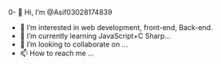 0- 👋 Hi, I’m @Asif03028174839
- 👀 I’m interested in web development, front-end, Back-end.
- 🌱 I’m currently learning JavaScript+C Sharp...
- 💞️ I’m looking to collaborate on ...
- 📫 How to reach me ...

<!---
Asif03028174839/Asif03028174839 is a ✨ special ✨ repository because its `README.md` (this file) appears on your GitHub profile.
You can click the Preview link to take a look at your changes.
--->
